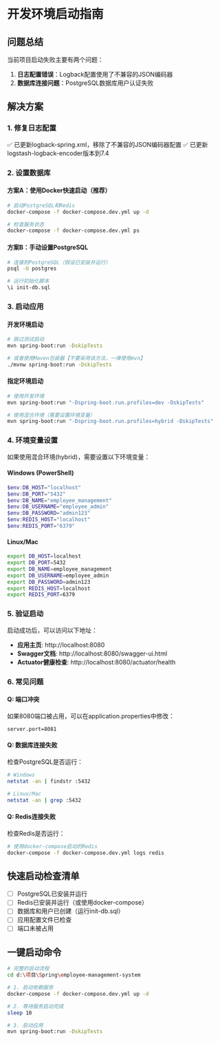 # 开发环境启动指南

## 问题总结

当前项目启动失败主要有两个问题：

1. **日志配置错误**：Logback配置使用了不兼容的JSON编码器
2. **数据库连接问题**：PostgreSQL数据库用户认证失败

## 解决方案

### 1. 修复日志配置
✅ 已更新logback-spring.xml，移除了不兼容的JSON编码器配置
✅ 已更新logstash-logback-encoder版本到7.4

### 2. 设置数据库

#### 方案A：使用Docker快速启动（推荐）
```bash
# 启动PostgreSQL和Redis
docker-compose -f docker-compose.dev.yml up -d

# 检查服务状态
docker-compose -f docker-compose.dev.yml ps
```

#### 方案B：手动设置PostgreSQL
```bash
# 连接到PostgreSQL（假设已安装并运行）
psql -U postgres

# 运行初始化脚本
\i init-db.sql
```

### 3. 启动应用

#### 开发环境启动
```bash
# 跳过测试启动
mvn spring-boot:run -DskipTests

# 或者使用Maven包装器【不要采用该方法，一律使用mvn】
./mvnw spring-boot:run -DskipTests
```

#### 指定环境启动
```bash
# 使用开发环境
mvn spring-boot:run "-Dspring-boot.run.profiles=dev -DskipTests"

# 使用混合环境（需要设置环境变量）
mvn spring-boot:run "-Dspring-boot.run.profiles=hybrid -DskipTests"
```

### 4. 环境变量设置

如果使用混合环境(hybrid)，需要设置以下环境变量：

#### Windows (PowerShell)
```powershell
$env:DB_HOST="localhost"
$env:DB_PORT="5432"
$env:DB_NAME="employee_management"
$env:DB_USERNAME="employee_admin"
$env:DB_PASSWORD="admin123"
$env:REDIS_HOST="localhost"
$env:REDIS_PORT="6379"
```

#### Linux/Mac
```bash
export DB_HOST=localhost
export DB_PORT=5432
export DB_NAME=employee_management
export DB_USERNAME=employee_admin
export DB_PASSWORD=admin123
export REDIS_HOST=localhost
export REDIS_PORT=6379
```

### 5. 验证启动

启动成功后，可以访问以下地址：

- **应用主页**: http://localhost:8080
- **Swagger文档**: http://localhost:8080/swagger-ui.html
- **Actuator健康检查**: http://localhost:8080/actuator/health

### 6. 常见问题

#### Q: 端口冲突
如果8080端口被占用，可以在application.properties中修改：
```properties
server.port=8081
```

#### Q: 数据库连接失败
检查PostgreSQL是否运行：
```bash
# Windows
netstat -an | findstr :5432

# Linux/Mac
netstat -an | grep :5432
```

#### Q: Redis连接失败
检查Redis是否运行：
```bash
# 使用docker-compose启动的Redis
docker-compose -f docker-compose.dev.yml logs redis
```

## 快速启动检查清单

- [ ] PostgreSQL已安装并运行
- [ ] Redis已安装并运行（或使用docker-compose）
- [ ] 数据库和用户已创建（运行init-db.sql）
- [ ] 应用配置文件已检查
- [ ] 端口未被占用

## 一键启动命令

```bash
# 完整的启动流程
cd d:\项目\Spring\employee-management-system

# 1. 启动依赖服务
docker-compose -f docker-compose.dev.yml up -d

# 2. 等待服务启动完成
sleep 10

# 3. 启动应用
mvn spring-boot:run -DskipTests
```